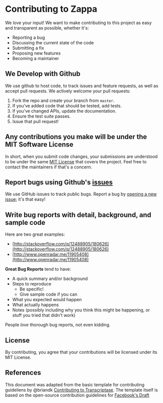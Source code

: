 # Contributing to Zappa
We love your input! We want to make contributing to this project as easy and transparent as possible, whether it's:

- Reporting a bug
- Discussing the current state of the code
- Submitting a fix
- Proposing new features
- Becoming a maintainer

## We Develop with Github
We use github to host code, to track issues and feature requests, as well as accept pull requests.
We actively welcome your pull requests:

1. Fork the repo and create your branch from `master`.
2. If you've added code that should be tested, add tests.
3. If you've changed APIs, update the documentation.
4. Ensure the test suite passes.
5. Issue that pull request!

## Any contributions you make will be under the MIT Software License
In short, when you submit code changes, your submissions are understood to be under the same [MIT License](http://choosealicense.com/licenses/mit/) that covers the project. Feel free to contact the maintainers if that's a concern.

## Report bugs using Github's [issues](https://github.com/zappa/Zappa/issues)
We use GitHub issues to track public bugs. Report a bug by [opening a new issue](); it's that easy!

## Write bug reports with detail, background, and sample code
Here are two great examples:
- [http://stackoverflow.com/q/12488905/180626](http://stackoverflow.com/q/12488905/180626) 
- [http://www.openradar.me/11905408](http://www.openradar.me/11905408)

**Great Bug Reports** tend to have:

- A quick summary and/or background
- Steps to reproduce
  - Be specific!
  - Give sample code if you can
- What you expected would happen
- What actually happens
- Notes (possibly including why you think this might be happening, or stuff you tried that didn't work)

People *love* thorough bug reports, not even kidding.

## License
By contributing, you agree that your contributions will be licensed under its MIT License.

## References
This document was adapted from the basic template for contributing guideliens by @briandk
[Contributing to Transcriptase](https://gist.github.com/briandk/3d2e8b3ec8daf5a27a62). The template itself is based on the open-source contribution guidelines for [Facebook's Draft](https://github.com/facebook/draft-js/blob/a9316a723f9e918afde44dea68b5f9f39b7d9b00/CONTRIBUTING.md) 
